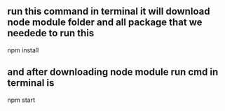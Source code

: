 ## run this command in  terminal it will download node module folder and all package that we needede to run this 
   npm install 
## and after downloading node module run cmd in terminal is 
  npm start
